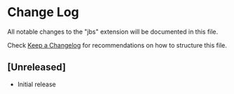 # Change Log

All notable changes to the "jbs" extension will be documented in this file.

Check [Keep a Changelog](http://keepachangelog.com/) for recommendations on how to structure this file.

## [Unreleased]

- Initial release